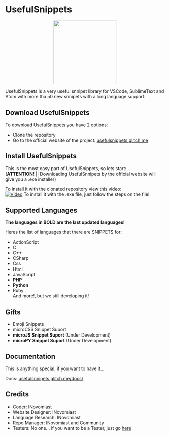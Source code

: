 # UsefulSnippets

<p align="center">
    <img align="center" width="200" height="200" src="https://github.com/INovomiast/UsefulSnippets/blob/main/UsefulSnippets.png">
</p>

UsefulSnippets is a very useful snnipet library for VSCode, SublimeText and Atom
with more tha 50 new snnipets with a long language support.

## Download UsefulSnippets

To download UsefulSnippets you have 2 options:
    <ul>
        <li>Clone the repository</li>
        <li>Go to the official website of the project: <a href="https://usefulsnippets.glitch.me">usefulsnippets.glitch.me</a></li>
    </ul>
    
## Install UsefulSnippets
 
 This is the most easy part of UsefulSnippets, so lets start:
  <br>
  (**ATTENTION!** || Downloading UsefulSnnipets by the official website will give you a .exe installer)
  
  To install it with the clonated repository view this video:
  <br>
    [![Video](https://www.youtube.com/watch?v=IdShXsT_rac)]()
  To install it with the .exe file, just follow the steps on the file!

## Supported Languages

**The languages in BOLD are the last updated languages!**

Heres the list of languages that there are SNIPPETS for:
 <ul>
    <li>ActionScript</li>
    <li>C</li>
    <li>C++</li>
    <li>CSharp</li>
    <li>Css</li>
    <li>Html</li>
    <li>JavaScript</li>
    <li><b>PHP</b></li>
    <li><b>Python</b></li>
    <li>Ruby</li>
    And more!, but we still developing it!
 </ul>
 
 ## Gifts
  - Emoji Snippets
  - microCSS Snippet Suport
  - **microJS Snippet Suport** (Under Development)
  - **microPY Snippet Suport** (Under Development)
## Documentation

This is anything special, if you want to have it...

Docs: <a href="https://usefulsnnipets.glitch.me/docs/geting-started/">usefulsnnipets.glitch.me/docs/</a>

## Credits
 - Coder: INovomiast
 - Website Designer: INovomiast
 - Language Research: INovomiast
 - Repo Manager: INovomiast and Community
 - Testers: No one... if you want to be a Tester, just go <a href="">here</a>
